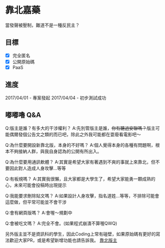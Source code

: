 # 靠北嘉藥

當發聲被壓制，難道不是一種反民主？

## 目標
- [x] 完全匿名
- [x] 公開原始碼
- [x] PaaS

## 進度
2017/04/01 - 專案發起
2017/04/04 - 初步測試成功

## 嘟嘟嚕 Q&A
Q:版主是誰？有多大的干涉權利？
A:先別管版主是誰，~~你有聽過安聯嗎？~~版主可能偶爾發個公告文之類的而已吧，除此之外我可能都在耍廢看電影吧～

Q:為什麼要開設新靠北版，本身的不好嗎？
A:個人覺得本身的各種有問題啊，根本不夠接納人群，與我自身認為的公開有所出入。

Q:為什麼要用通訊軟體？
A:其實是希望大家有著遇到不爽的事就上來靠北，但不要因此對人造成人身攻擊...等等

Q:有板規嗎？
A:其實我很懶，且大家都是大學生了，希望大家能勇一顆成熟的心，未來可能會投稿時出現提示

Q:我能要求刪除貼文嗎？
A:如果設計人身攻擊，指名道姓...等等，不排除可能會這麼做，但平常可能並不會干涉

Q:會有網頁版嗎？
A:會喔～規劃中

Q:會被吃文嗎？
A:完全不會。(如果程式崩潰不算喔QWQ)

另外版主並不是資訊科的學生，因此Coding上常有碰壁，如果原始碼有更好的寫法歡迎大家PR，或是希望新增功能也請告訴我。
[靠北版主](https://goo.gl/forms/a7nrhrHeibGFY7aW2)
